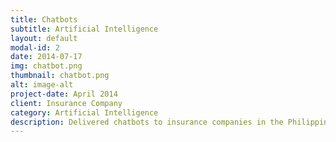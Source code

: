 ```yaml
---
title: Chatbots
subtitle: Artificial Intelligence
layout: default
modal-id: 2
date: 2014-07-17
img: chatbot.png
thumbnail: chatbot.png
alt: image-alt
project-date: April 2014
client: Insurance Company
category: Artificial Intelligence
description: Delivered chatbots to insurance companies in the Philippines and Hongkong. The bots were used to chat with customers about their policies and investments, and they even give wellness tips to relieve stress of the customers. The bot supports Chinese and English language and continuously learns through its interaction with customers everyday.
---
```

